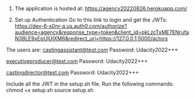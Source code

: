 1. The application is hosted at: https://agency20220826.herokuapp.com/

2. Set up Authentication
Go to this link to login and get the JWTs: https://dev-6-s0nr-a.us.auth0.com/authorize?audience=agency&response_type=token&client_id=pkLzcTxME7ENrufaN38LE9xEpUlUIXM6&redirect_uri=https://127.0.0.1:5000/actors

The users are:
castingassistant@test.com
Password: Udacity2022+++

executiveproducer@test.com
Password: Udacity2022+++

castingdirector@test.com
Password: Udacity2022+++

Include all the JWT in the setup.sh file.
Run the following commands:
chmod +x setup.sh
source setup.sh
